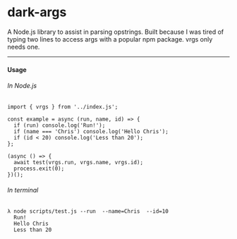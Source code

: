 # dark-args
A Node.js library to assist in parsing opstrings. Built because I was tired of typing two lines to access args with a popular npm package. vrgs only needs one.

---
#### Usage
###### In Node.js
```
import { vrgs } from '../index.js';

const example = async (run, name, id) => {
  if (run) console.log('Run!');
  if (name === 'Chris') console.log('Hello Chris');
  if (id < 20) console.log('Less than 20');
};

(async () => {
  await test(vrgs.run, vrgs.name, vrgs.id);
  process.exit(0);
})();
```

###### In terminal
```
λ node scripts/test.js --run  --name=Chris  --id=10
  Run!
  Hello Chris
  Less than 20

```
